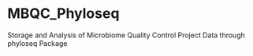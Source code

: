 # MBQC_Phyloseq
Storage and Analysis of Microbiome Quality Control Project Data through phyloseq Package
